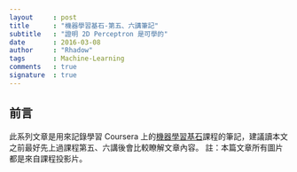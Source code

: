 ```yaml
---
layout     : post
title      : "機器學習基石-第五、六講筆記"
subtitle   : "證明 2D Perceptron 是可學的"
date       : 2016-03-08
author     : "Rhadow"
tags       : Machine-Learning
comments   : true
signature  : true
---
```


## 前言

此系列文章是用來記錄學習 Coursera 上的[機器學習基石](https://www.coursera.org/course/ntumlone)課程的筆記，建議讀本文之前最好先上過課程第五、六講後會比較瞭解文章內容。
註：本篇文章所有圖片都是來自課程投影片。

